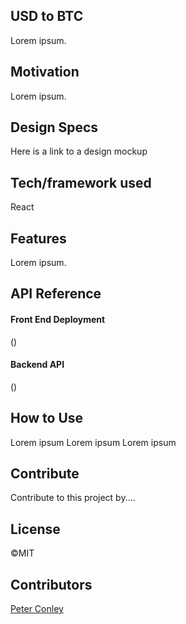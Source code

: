 ## USD to BTC

Lorem ipsum.

## Motivation

Lorem ipsum.

## Design Specs

Here is a link to a design mockup

## Tech/framework used

React

## Features

Lorem ipsum.

## API Reference

#### Front End Deployment

()

#### Backend API

()

## How to Use

Lorem ipsum
Lorem ipsum
Lorem ipsum

## Contribute

Contribute to this project by....

## License

©MIT 

## Contributors

[Peter Conley](https://github.com/peterdavidconley)


